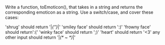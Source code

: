 Write a function, toEmoticon(), that takes in a string and returns the corresponding emoticon as a string. Use a switch/case, and cover these cases:

'shrug' should return '|_{"}_|'
'smiley face' should return ':)'
'frowny face' should return':('
'winky face' should return ';)'
'heart' should return '<3'
any other input should return '|_(* ~ *)_|'
